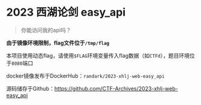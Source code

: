# 2023 西湖论剑 easy_api

> 你能访问我的api吗？

**由于镜像环境限制，flag文件位于`/tmp/flag`**

本项目使用动态flag，请使用`$FLAG`环境变量传入flag数据（如`CTFd`），题目环境位于`8080`端口

docker镜像发布于DockerHub：`randark/2023-xhlj-web-easy_api`

源码储存于Github：https://github.com/CTF-Archives/2023-xhlj-web-easy_api